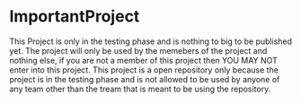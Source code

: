 # ImportantProject
This Project is only in the testing phase and is nothing to big to be published yet. The project will only be used by the memebers of the project and nothing else, if you are not a member of this project then YOU MAY NOT enter into this project. This project is a open repository only because the project is in the testing phase and is not allowed to be used by anyone of any team other than the tream that is meant to be using the repository.
